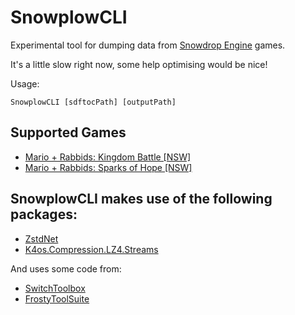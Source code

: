 # SnowplowCLI
Experimental tool for dumping data from [Snowdrop Engine](https://www.massive.se/project/snowdrop-engine/) games.

It's a little slow right now, some help optimising would be nice!

Usage:

`SnowplowCLI [sdftocPath] [outputPath]`

## Supported Games

- [Mario + Rabbids: Kingdom Battle [NSW]](https://www.ubisoft.com/en-gb/game/mario-rabbids/kingdom-battle)
- [Mario + Rabbids: Sparks of Hope [NSW]](https://www.ubisoft.com/en-gb/game/mario-rabbids/sparks-of-hope)


## SnowplowCLI makes use of the following packages:

- [ZstdNet](https://github.com/skbkontur/ZstdNet)
- [K4os.Compression.LZ4.Streams](https://github.com/MiloszKrajewski/K4os.Compression.LZ4)

And uses some code from:

- [SwitchToolbox](https://github.com/KillzXGaming/Switch-Toolbox/tree/master)
- [FrostyToolSuite](https://github.com/CadeEvs/FrostyToolsuite/tree/2.0.0)

